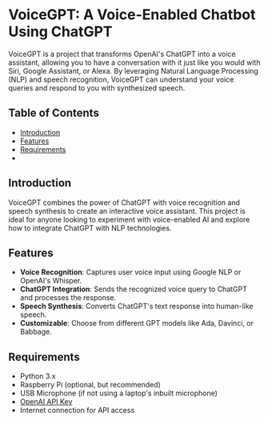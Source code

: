 # VoiceGPT: A Voice-Enabled Chatbot Using ChatGPT

VoiceGPT is a project that transforms OpenAI's ChatGPT into a voice assistant, allowing you to have a conversation with it just like you would with Siri, Google Assistant, or Alexa. By leveraging Natural Language Processing (NLP) and speech recognition, VoiceGPT can understand your voice queries and respond to you with synthesized speech.

## Table of Contents
- [Introduction](#introduction)
- [Features](#features)
- [Requirements](#requirements)
- 
## Introduction

VoiceGPT combines the power of ChatGPT with voice recognition and speech synthesis to create an interactive voice assistant. This project is ideal for anyone looking to experiment with voice-enabled AI and explore how to integrate ChatGPT with NLP technologies.

## Features

- **Voice Recognition**: Captures user voice input using Google NLP or OpenAI's Whisper.
- **ChatGPT Integration**: Sends the recognized voice query to ChatGPT and processes the response.
- **Speech Synthesis**: Converts ChatGPT's text response into human-like speech.
- **Customizable**: Choose from different GPT models like Ada, Davinci, or Babbage.

## Requirements

- Python 3.x
- Raspberry Pi (optional, but recommended)
- USB Microphone (if not using a laptop's inbuilt microphone)
- [OpenAI API Key](https://platform.openai.com/signup)
- Internet connection for API access

